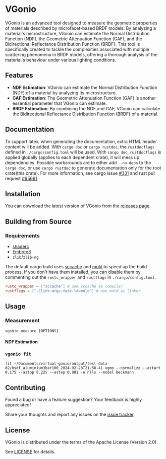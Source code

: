 # VGonio

VGonio is an advanced tool designed to measure the geometric properties of materials described by microfacet-based BRDF
models. By analyzing a material's microstructure, VGonio can estimate the Normal Distribution Function (NDF), the
Geometric Attenuation Function (GAF), and the Bidirectional Reflectance Distribution Function (BRDF). This tool is
specifically created to tackle the complexities associated with multiple scattering phenomena in BRDF models, offering a
thorough analysis of the material's behaviour under various lighting conditions.

## Features

* **NDF Estimation**: VGonio can estimate the Normal Distribution Function (NDF) of a material by analyzing its
  microstructure.
* **GAF Estimation**: The Geometric Attenuation Function (GAF) is another essential parameter that VGonio can estimate.
* **BRDF Estimation**: By combining the NDF and GAF, VGonio can calculate the Bidirectional Reflectance Distribution
  Function (BRDF) of a material.

## Documentation

To support latex, when generating the documentation, extra HTML header content will be added. With `cargo doc` or
`cargo rustdoc`, the `rustdocflags` defined in `./cargo/config.toml` will be used. With `cargo doc`, `rustdocflags` is
applied globally (applies to each dependent crate), it will mess up dependencies. Possible workarounds are to either add
`--no-deps` to the `cargo doc`, or use `cargo rustdoc` to generate documentation only for the root crate(this crate).
For more information, see cargo issue [#331](https://github.com/rust-lang/cargo/issues/331)
and rust pull request [#95691](https://github.com/rust-lang/rust/pull/95691).

## Installation

You can download the latest version of VGonio from the [releases page](https://github.com/matthiascy/vgonio/releases).

## Building from Source

### Requirements

* [shaderc](https://github.com/google/shaderc)
* [Embree3](https://www.embree.org/)
* `zlib`/`zlib-ng`

The default cargo build uses [sccache](https://github.com/mozilla/sccache) and [mold](https://github.com/rui314/mold) to
speed up the build process. If you don't have them installed, you can disable them by commenting out the `rustc_wrapper`
and `rustflags` in `./cargo/config.toml`.

```toml
rustc_wrapper = ["sccache"] # use sccache as compiler
rustflags = ["-Clink-arg=-fuse-ld=mold"] # use mold as linker
```

## Usage

### Measurement

```shell
vgonio measure [OPTIONS]
```

#### NDF Estimation

### `vgonio fit`

```shell
fit ~/Documents/virtual-gonio/output/test-data-d2/bsdf_aluminium3bar100_2024-02-28T21-58-41.vgmo --normalize --astart 0.175 --astop 0.225 --astep 0.001 -e nlls --model beckmann
```

## Contributing

Found a bug or have a feature suggestion? Your feedback is highly appreciated!

Share your thoughts and report any issues on the [issue tracker](https://github.com/matthiascy/vgonio/issues).

## License

VGonio is distributed under the terms of the Apache License (Version 2.0).

See [LICENSE](LICENSE) for details.
